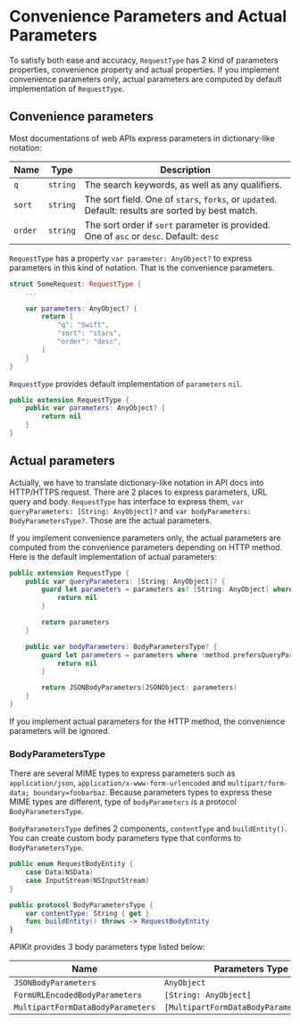 # Convenience Parameters and Actual Parameters

To satisfy both ease and accuracy, `RequestType` has 2 kind of parameters properties, convenience property and actual properties. If you implement convenience parameters only, actual parameters are computed by default implementation of `RequestType`.

## Convenience parameters

Most documentations of web APIs express parameters in dictionary-like notation:

|Name   |Type    |Description                                                                                      |
|-------|--------|-------------------------------------------------------------------------------------------------|
|`q`    |`string`|The search keywords, as well as any qualifiers.                                                  |
|`sort` |`string`|The sort field. One of `stars`, `forks`, or `updated`. Default: results are sorted by best match.|
|`order`|`string`|The sort order if `sort` parameter is provided. One of `asc` or `desc`. Default: `desc`          |

 `RequestType` has a property `var parameter: AnyObject?` to express parameters in this kind of notation. That is the convenience parameters.

```swift
struct SomeRequest: RequestType {
    ...

    var parameters: AnyObject? {
        return [
            "q": "Swift",
            "sort": "stars",
            "order": "desc",
        ]
    }
}
```

`RequestType` provides default implementation of `parameters` `nil`.

```swift
public extension RequestType {
    public var parameters: AnyObject? {
        return nil
    }
}
```

## Actual parameters

Actually, we have to translate dictionary-like notation in API docs into HTTP/HTTPS request. There are 2 places to express parameters, URL query and body. `RequestType` has interface to express them, `var queryParameters: [String: AnyObject]?` and `var bodyParameters: BodyParametersType?`. Those are the actual parameters.

If you implement convenience parameters only, the actual parameters are computed from the convenience parameters depending on HTTP method. Here is the default implementation of actual parameters:

```swift
public extension RequestType {
    public var queryParameters: [String: AnyObject]? {
        guard let parameters = parameters as? [String: AnyObject] where method.prefersQueryParameters else {
            return nil
        }

        return parameters
    }

    public var bodyParameters: BodyParametersType? {
        guard let parameters = parameters where !method.prefersQueryParameters else {
            return nil
        }

        return JSONBodyParameters(JSONObject: parameters)
    }
}
```

If you implement actual parameters for the HTTP method, the convenience parameters will be ignored.

### BodyParametersType

There are several MIME types to express parameters such as `application/json`, `application/x-www-form-urlencoded` and `multipart/form-data; boundary=foobarbaz`. Because parameters types to express these MIME types are different, type of `bodyParameters` is a protocol `BodyParametersType`.

`BodyParametersType` defines 2 components, `contentType` and `buildEntity()`. You can create custom body parameters type that conforms to `BodyParametersType`.

```swift
public enum RequestBodyEntity {
    case Data(NSData)
    case InputStream(NSInputStream)
}

public protocol BodyParametersType {
    var contentType: String { get }
    func buildEntity() throws -> RequestBodyEntity
}
```

APIKit provides 3 body parameters type listed below:

|Name                             |Parameters Type                         |
|---------------------------------|----------------------------------------|
|`JSONBodyParameters`             |`AnyObject`                             |
|`FormURLEncodedBodyParameters`   |`[String: AnyObject]`                   |
|`MultipartFormDataBodyParameters`|`[MultipartFormDataBodyParameters.Part]`|
